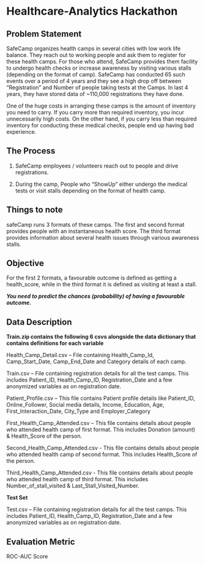 # Healthcare-Analytics Hackathon

## Problem Statement

SafeCamp organizes health camps in several cities with low work life balance. They reach out to working people and ask them to register for these health camps. For those who attend, SafeCamp provides them facility to undergo health checks or increase awareness by visiting various stalls (depending on the format of camp). 
SafeCamp has conducted 65 such events over a period of 4 years and they see a high drop off between “Registration” and Number of people taking tests at the Camps. In last 4 years, they have stored data of ~110,000 registrations they have done.

One of the huge costs in arranging these camps is the amount of inventory you need to carry. If you carry more than required inventory, you incur unnecessarily high costs. On the other hand, if you carry less than required inventory for conducting these medical checks, people end up having bad experience.

## The Process

1) SafeCamp employees / volunteers reach out to people and drive registrations.

2) During the camp, People who “ShowUp” either undergo the medical tests or visit stalls depending on the format of health camp.

## Things to note

safeCamp runs 3 formats of these camps. The first and second format provides people with an instantaneous health score. The third format provides information about several health issues through various awareness stalls.

## Objective

For the first 2 formats, a favourable outcome is defined as getting a health_score, while in the third format it is defined as visiting at least a stall.

***You need to predict the chances (probability) of having a favourable outcome.***
 
## Data Description

**Train.zip contains the following 6 csvs alongside the data dictionary that contains definitions for each variable**

Health_Camp_Detail.csv – File containing Health_Camp_Id, Camp_Start_Date, Camp_End_Date and Category details of each camp.

Train.csv – File containing registration details for all the test camps. This includes Patient_ID, Health_Camp_ID, Registration_Date and a few anonymized variables as on registration date.

Patient_Profile.csv – This file contains Patient profile details like Patient_ID, Online_Follower, Social media details, Income, Education, Age, First_Interaction_Date, City_Type and Employer_Category

First_Health_Camp_Attended.csv – This file contains details about people who attended health camp of first format. This includes Donation (amount) & Health_Score of the person.

Second_Health_Camp_Attended.csv - This file contains details about people who attended health camp of second format. This includes Health_Score of the person.

Third_Health_Camp_Attended.csv - This file contains details about people who attended health camp of third format. This includes Number_of_stall_visited & Last_Stall_Visited_Number.


**Test Set**

Test.csv – File containing registration details for all the test camps. This includes Patient_ID, Health_Camp_ID, Registration_Date and a few anonymized variables as on registration date.

## Evaluation Metric

ROC-AUC Score
